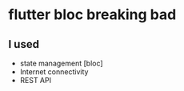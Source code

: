 # flutter bloc breaking bad

## I used
 - state management [bloc]
 - Internet connectivity
 - REST API
 
